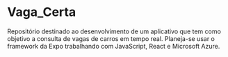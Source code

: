 # Vaga_Certa
Repositório destinado ao desenvolvimento de um aplicativo que tem como objetivo a consulta de vagas de carros em tempo real. 
Planeja-se usar o framework da Expo trabalhando com JavaScript, React e Microsoft Azure.
